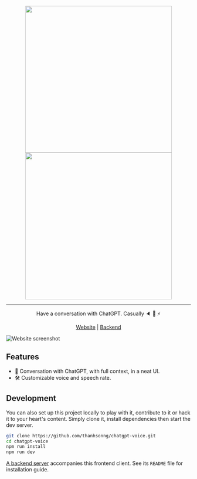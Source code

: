 <p align="center">
  <img src="https://user-images.githubusercontent.com/28614996/213590740-dedbc53f-9f79-4166-9371-86e6e3f25be6.png#gh-light-mode-only" width="400px">
  <img src="https://user-images.githubusercontent.com/28614996/213590704-25bbb1d7-aca4-4238-8eb0-7bcd1d18c9d3.png#gh-dark-mode-only" width="400px">
</p>

<hr />

<p align="center">
  Have a conversation with ChatGPT. Casually 🔈 🤖 ⚡️
<p>

<p align="center">
 <a href="https://chatgpt.sonng.dev/">Website</a> | <a href="https://github.com/thanhsonng/chatgpt-server">Backend</a>
</p

<p align="center">
  <img src="https://user-images.githubusercontent.com/28614996/213593667-74bf3d01-333c-4e87-a71f-e7cbe2de4c21.png" alt="Website screenshot">
<p align="center">

## Features
- 📣 Conversation with ChatGPT, with full context, in a neat UI.
- 🛠️ Customizable voice and speech rate.

## Development
You can also set up this project locally to play with it, contribute to it or hack it to your heart's content. Simply clone it, install dependencies then start the dev server. 

```bash
git clone https://github.com/thanhsonng/chatgpt-voice.git
cd chatgpt-voice
npm run install
npm run dev
```

[A backend server](https://github.com/thanhsonng/chatgpt-server) accompanies this frontend client. See its `README` file for installation guide.
